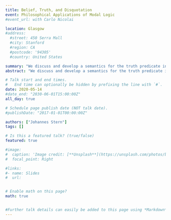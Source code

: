 ```yaml
---
title: Belief, Truth, and Disquotation
event: Philosophical Applications of Modal Logic
#event_url: with Carlo Nicolai

location: Glasgow
#address:
  #street: 450 Serra Mall
  #city: Stanford
  #region: CA
  #postcode: '94305'
  #country: United States

summary: "We discuss and develop a semantics for the truth predicate in belief contexts, which is loosely based on some of ideas of Awareness semantics for epistemic logic."
abstract: "We discuss and develop a semantics for the truth predicate in belief contexts, which is loosely based on some of ideas of Awareness semantics for epistemic logic."

# Talk start and end times.
#   End time can optionally be hidden by prefixing the line with `#`.
date: 2020-05-14
#date_end: "2030-06-01T15:00:00Z"
all_day: true

# Schedule page publish date (NOT talk date).
#publishDate: "2017-01-01T00:00:00Z"

authors: ["Johannes Stern"]
tags: []

# Is this a featured talk? (true/false)
featured: true

#image:
#  caption: 'Image credit: [**Unsplash**](https://unsplash.com/photos/bzdhc5b3Bxs)'
#  focal_point: Right

#links:
#- name: Slides
#  url:


# Enable math on this page?
math: true


#Further talk details can easily be added to this page using *Markdown* and $\rm \LaTeX$ math code.
---
```

